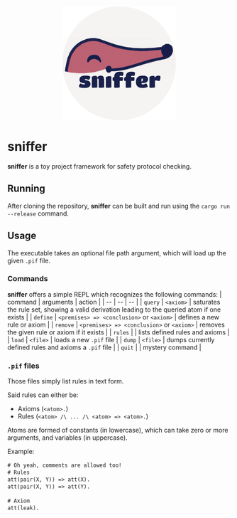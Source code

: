 <p align=center margin=20px>
<img width=256 src="logo.png" alt="sniffer"/>
</p>

# **sniffer**
**sniffer** is a toy project framework for safety protocol checking.

## Running
After cloning the repository, **sniffer** can be built and run using the `cargo run --release` command.

## Usage
The executable takes an optional file path argument, which will load up the given `.pif` file.

### Commands
**sniffer** offers a simple REPL which recognizes the following commands:
|  command  | arguments |  action  |
| -- | -- | -- |
|  `query`  |  `<axiom>`  | saturates the rule set, showing a valid derivation leading to the queried atom  if one exists |
|  `define`  |  `<premises> => <conclusion>` or `<axiom>`  | defines a new rule or axiom |
| `remove` | `<premises> => <conclusion>` or `<axiom>` | removes the given rule or axiom if it exists |
| `rules` |  | lists defined rules and axioms |
| `load` | `<file>` | loads a new `.pif` file |
| `dump` | `<file>` | dumps currently defined rules and axioms a `.pif` file |
| `quit` | | mystery command |

### `.pif` files
Those files simply list rules in text form.

Said rules can either be:
- Axioms (`<atom>.`)
- Rules (`<atom> /\ ... /\ <atom> => <atom>.`)

Atoms are formed of constants (in lowercase), which can take zero or more arguments, and variables (in uppercase).

Example:
```
# Oh yeah, comments are allowed too!
# Rules
att(pair(X, Y)) => att(X).
att(pair(X, Y)) => att(Y).

# Axiom
att(leak).
```